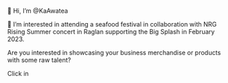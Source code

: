 👋 Hi, I’m @KaAwatea

👀 I’m interested in attending a seafood festival in collaboration with NRG Rising Summer concert in Raglan supporting the Big Splash in February 2023.

Are you interested in showcasing your business merchandise or products with some raw talent?

Click in


